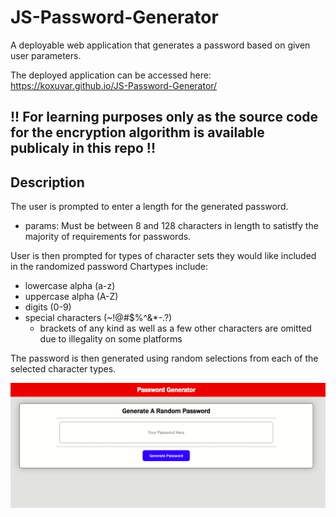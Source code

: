 # JS-Password-Generator
A deployable web application that generates a password based on given user parameters. 

The deployed application can be accessed here:
https://koxuvar.github.io/JS-Password-Generator/

## !! For learning purposes only as the source code for the encryption algorithm is available publicaly in this repo !!

## Description

The user is prompted to enter a length for the generated password. 
  * params: Must be between 8 and 128 characters in length to satistfy the majority of requirements for passwords.

User is then prompted for types of character sets they would like included in the randomized password
Chartypes include:
  - lowercase alpha (a-z)
  - uppercase alpha (A-Z)
  - digits          (0-9)
  - special characters (~!@#$%^&*-.?)
    - brackets of any kind as well as a few other characters are omitted due to illegality on some platforms

The password is then generated using random selections from each of the selected character types.

![screenshot](./Assets/Images/screenshot.png)
